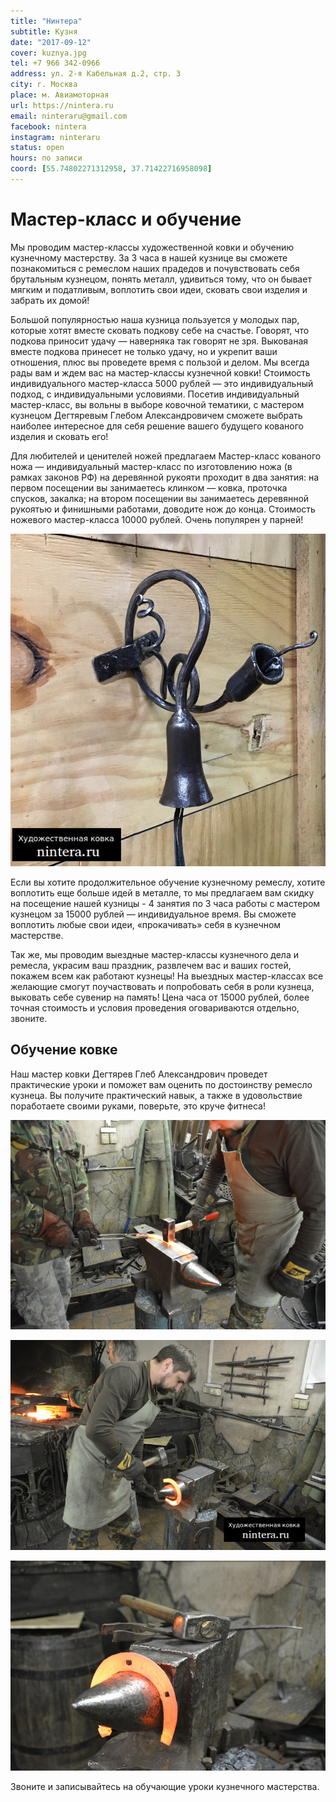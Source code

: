 ```yaml
---
title: "Нинтера"
subtitle: Кузня
date: "2017-09-12"
cover: kuznya.jpg
tel: +7 966 342-0966
address: ул. 2-я Кабельная д.2, стр. 3
city: г. Москва
place: м. Авиамоторная
url: https://nintera.ru
email: ninteraru@gmail.com
facebook: nintera
instagram: ninteraru
status: open
hours: по записи
coord: [55.74802271312958, 37.71422716958098]
---
```


# Мастер-класс и обучение

Мы проводим мастер-классы художественной ковки и обучению кузнечному мастерству. За 3 часа в нашей кузнице вы сможете познакомиться с ремеслом наших прадедов и почувствовать себя брутальным кузнецом, понять металл, удивиться тому, что он бывает мягким и податливым, воплотить свои идеи, сковать свои изделия и забрать их домой!

Большой популярностью наша кузница пользуется у молодых пар, которые хотят вместе сковать подкову себе на счастье. Говорят, что подкова приносит удачу — наверняка так говорят не зря. Выкованая вместе подкова принесет не только удачу, но и укрепит ваши отношения, плюс вы проведете время с пользой и делом. Мы всегда рады вам и ждем вас на мастер-классы кузнечной ковки! Стоимость индивидуального мастер-класса 5000 рублей — это индивидуальный подход, с индивидуальными условиями. Посетив индивидуальный мастер-класс, вы вольны в выборе ковочной тематики, с мастером кузнецом Дегтяревым Глебом Александровичем сможете выбрать наиболее интересное для себя решение вашего будущего кованого изделия и сковать его!

Для любителей и ценителей ножей предлагаем Мастер-класс кованого ножа — индивидуальный мастер-класс по изготовлению ножа (в рамках законов РФ) на деревянной рукояти проходит в два занятия: на первом посещении вы занимаетесь клинком — ковка, проточка спусков, закалка; на втором посещении вы занимаетесь деревянной рукоятью и финишными работами, доводите нож до конца. Стоимость ножевого мастер-класса 10000 рублей. Очень популярен у парней!

![](./bell.jpg)

Если вы хотите продолжительное обучение кузнечному ремеслу, хотите воплотить еще больше идей в металле, то мы предлагаем вам скидку на посещение нашей кузницы - 4 занятия по 3 часа работы с мастером кузнецом за 15000 рублей — индивидуальное время. Вы сможете воплотить любые свои идеи, «прокачивать» себя в кузнечном мастерстве.

Так же, мы проводим выездные мастер-классы кузнечного дела и ремесла, украсим ваш праздник, развлечем вас и ваших гостей, покажем всем как работают кузнецы! На выездных мастер-классах все желающие смогут поучаствовать и попробовать себя в роли кузнеца, выковать себе сувенир на память! Цена часа от 15000 рублей, более точная стоимость и условия проведения оговариваются отдельно, звоните.

## Обучение ковке

Наш мастер ковки Дегтярев Глеб Александрович проведет практические уроки и поможет вам оценить по достоинству ремесло кузнеца. Вы получите практический навык, а также в удовольствие поработаете своими руками, поверьте, это круче фитнеса!

![](./forge1.jpg)

![](./forge2.jpg)

![](./forge3.jpg)

Звоните и записывайтесь на обучающие уроки кузнечного мастерства.
